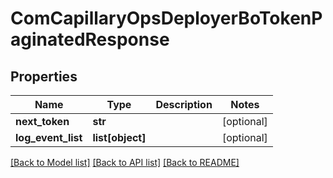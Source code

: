 # ComCapillaryOpsDeployerBoTokenPaginatedResponse

## Properties
Name | Type | Description | Notes
------------ | ------------- | ------------- | -------------
**next_token** | **str** |  | [optional] 
**log_event_list** | **list[object]** |  | [optional] 

[[Back to Model list]](../README.md#documentation-for-models) [[Back to API list]](../README.md#documentation-for-api-endpoints) [[Back to README]](../README.md)

